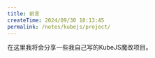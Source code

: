 ```yaml
---
title: 前言
createTime: 2024/09/30 18:13:45
permalink: /notes/kubejs/project/
---
```


在这里我将会分享一些我自己写的KubeJS魔改项目。
